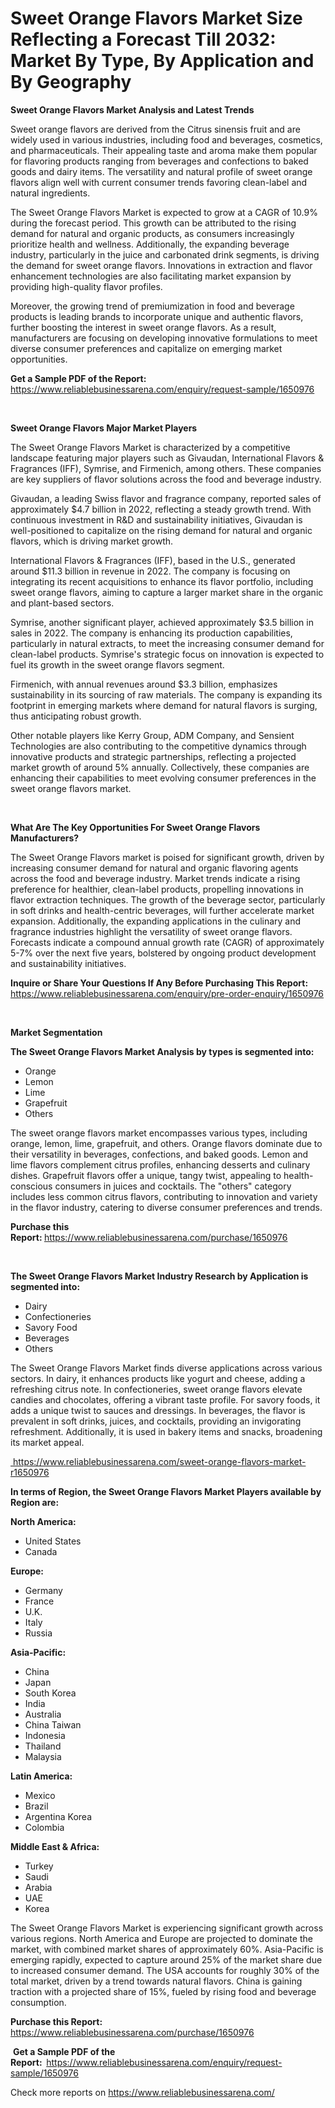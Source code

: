 <p><h1>Sweet Orange Flavors Market Size Reflecting a Forecast Till 2032: Market By Type, By Application and By Geography</h1></p><p><strong>Sweet Orange Flavors Market Analysis and Latest Trends</strong></p>
<p><p>Sweet orange flavors are derived from the Citrus sinensis fruit and are widely used in various industries, including food and beverages, cosmetics, and pharmaceuticals. Their appealing taste and aroma make them popular for flavoring products ranging from beverages and confections to baked goods and dairy items. The versatility and natural profile of sweet orange flavors align well with current consumer trends favoring clean-label and natural ingredients.</p><p>The Sweet Orange Flavors Market is expected to grow at a CAGR of 10.9% during the forecast period. This growth can be attributed to the rising demand for natural and organic products, as consumers increasingly prioritize health and wellness. Additionally, the expanding beverage industry, particularly in the juice and carbonated drink segments, is driving the demand for sweet orange flavors. Innovations in extraction and flavor enhancement technologies are also facilitating market expansion by providing high-quality flavor profiles. </p><p>Moreover, the growing trend of premiumization in food and beverage products is leading brands to incorporate unique and authentic flavors, further boosting the interest in sweet orange flavors. As a result, manufacturers are focusing on developing innovative formulations to meet diverse consumer preferences and capitalize on emerging market opportunities.</p></p>
<p><strong>Get a Sample PDF of the Report:&nbsp;</strong> <a href="https://www.reliablebusinessarena.com/enquiry/request-sample/1650976?utm_campaign=3115&utm_medium=2&utm_source=Github&utm_content=ia&utm_term=23032025&utm_id=sweet-orange-flavors">https://www.reliablebusinessarena.com/enquiry/request-sample/1650976</a></p>
<p>&nbsp;</p>
<p><strong>Sweet Orange Flavors Major Market Players</strong></p>
<p><p>The Sweet Orange Flavors Market is characterized by a competitive landscape featuring major players such as Givaudan, International Flavors & Fragrances (IFF), Symrise, and Firmenich, among others. These companies are key suppliers of flavor solutions across the food and beverage industry.</p><p>Givaudan, a leading Swiss flavor and fragrance company, reported sales of approximately $4.7 billion in 2022, reflecting a steady growth trend. With continuous investment in R&D and sustainability initiatives, Givaudan is well-positioned to capitalize on the rising demand for natural and organic flavors, which is driving market growth.</p><p>International Flavors & Fragrances (IFF), based in the U.S., generated around $11.3 billion in revenue in 2022. The company is focusing on integrating its recent acquisitions to enhance its flavor portfolio, including sweet orange flavors, aiming to capture a larger market share in the organic and plant-based sectors.</p><p>Symrise, another significant player, achieved approximately $3.5 billion in sales in 2022. The company is enhancing its production capabilities, particularly in natural extracts, to meet the increasing consumer demand for clean-label products. Symrise's strategic focus on innovation is expected to fuel its growth in the sweet orange flavors segment.</p><p>Firmenich, with annual revenues around $3.3 billion, emphasizes sustainability in its sourcing of raw materials. The company is expanding its footprint in emerging markets where demand for natural flavors is surging, thus anticipating robust growth.</p><p>Other notable players like Kerry Group, ADM Company, and Sensient Technologies are also contributing to the competitive dynamics through innovative products and strategic partnerships, reflecting a projected market growth of around 5% annually. Collectively, these companies are enhancing their capabilities to meet evolving consumer preferences in the sweet orange flavors market.</p></p>
<p>&nbsp;</p>
<p><strong>What Are The Key Opportunities For Sweet Orange Flavors Manufacturers?</strong></p>
<p><p>The Sweet Orange Flavors market is poised for significant growth, driven by increasing consumer demand for natural and organic flavoring agents across the food and beverage industry. Market trends indicate a rising preference for healthier, clean-label products, propelling innovations in flavor extraction techniques. The growth of the beverage sector, particularly in soft drinks and health-centric beverages, will further accelerate market expansion. Additionally, the expanding applications in the culinary and fragrance industries highlight the versatility of sweet orange flavors. Forecasts indicate a compound annual growth rate (CAGR) of approximately 5-7% over the next five years, bolstered by ongoing product development and sustainability initiatives.</p></p>
<p><strong>Inquire or Share Your Questions If Any Before Purchasing This Report:</strong> <a href="https://www.reliablebusinessarena.com/enquiry/pre-order-enquiry/1650976?utm_campaign=3115&utm_medium=2&utm_source=Github&utm_content=ia&utm_term=23032025&utm_id=sweet-orange-flavors">https://www.reliablebusinessarena.com/enquiry/pre-order-enquiry/1650976</a></p>
<p>&nbsp;</p>
<p><strong>Market Segmentation</strong></p>
<p><strong>The Sweet Orange Flavors Market Analysis by types is segmented into:</strong></p>
<p><ul><li>Orange</li><li>Lemon</li><li>Lime</li><li>Grapefruit</li><li>Others</li></ul></p>
<p><p>The sweet orange flavors market encompasses various types, including orange, lemon, lime, grapefruit, and others. Orange flavors dominate due to their versatility in beverages, confections, and baked goods. Lemon and lime flavors complement citrus profiles, enhancing desserts and culinary dishes. Grapefruit flavors offer a unique, tangy twist, appealing to health-conscious consumers in juices and cocktails. The "others" category includes less common citrus flavors, contributing to innovation and variety in the flavor industry, catering to diverse consumer preferences and trends.</p></p>
<p><strong>Purchase this Report:&nbsp;</strong><a href="https://www.reliablebusinessarena.com/purchase/1650976?utm_campaign=3115&utm_medium=2&utm_source=Github&utm_content=ia&utm_term=23032025&utm_id=sweet-orange-flavors">https://www.reliablebusinessarena.com/purchase/1650976</a></p>
<p>&nbsp;</p>
<p><strong>The Sweet Orange Flavors Market Industry Research by Application is segmented into:</strong></p>
<p><ul><li>Dairy</li><li>Confectioneries</li><li>Savory Food</li><li>Beverages</li><li>Others</li></ul></p>
<p><p>The Sweet Orange Flavors Market finds diverse applications across various sectors. In dairy, it enhances products like yogurt and cheese, adding a refreshing citrus note. In confectioneries, sweet orange flavors elevate candies and chocolates, offering a vibrant taste profile. For savory foods, it adds a unique twist to sauces and dressings. In beverages, the flavor is prevalent in soft drinks, juices, and cocktails, providing an invigorating refreshment. Additionally, it is used in bakery items and snacks, broadening its market appeal.</p></p>
<p><a href="https://www.reliablebusinessarena.com/sweet-orange-flavors-market-r1650976?utm_campaign=3115&utm_medium=2&utm_source=Github&utm_content=ia&utm_term=23032025&utm_id=sweet-orange-flavors">&nbsp;https://www.reliablebusinessarena.com/sweet-orange-flavors-market-r1650976</a></p>
<p><strong>In terms of Region, the Sweet Orange Flavors Market Players available by Region are:</strong></p>
<p>
    <p> <strong> North America: </strong>
        <ul>
            <li>United States</li>
            <li>Canada</li>
        </ul>
        </p> 
    <p> <strong> Europe: </strong>
        <ul>
            <li>Germany</li>
            <li>France</li>
            <li>U.K.</li>
            <li>Italy</li>
            <li>Russia</li>
        </ul>
        </p> 
    <p> <strong> Asia-Pacific: </strong>
        <ul>
            <li>China</li>
            <li>Japan</li>
            <li>South Korea</li>
            <li>India</li>
            <li>Australia</li>
            <li>China Taiwan</li>
            <li>Indonesia</li>
            <li>Thailand</li>
            <li>Malaysia</li>
        </ul>
        </p> 
    <p> <strong> Latin America: </strong>
        <ul>
            <li>Mexico</li>
            <li>Brazil</li>
            <li>Argentina Korea</li>
            <li>Colombia</li>
        </ul>
        </p> 
    <p> <strong> Middle East & Africa: </strong>
        <ul>
            <li>Turkey</li>
            <li>Saudi</li>
            <li>Arabia</li>
            <li>UAE</li>
            <li>Korea</li>
        </ul>
    </p>
    </p>
<p><p>The Sweet Orange Flavors Market is experiencing significant growth across various regions. North America and Europe are projected to dominate the market, with combined market shares of approximately 60%. Asia-Pacific is emerging rapidly, expected to capture around 25% of the market share due to increased consumer demand. The USA accounts for roughly 30% of the total market, driven by a trend towards natural flavors. China is gaining traction with a projected share of 15%, fueled by rising food and beverage consumption.</p></p>
<p><strong>Purchase this Report: </strong><a href="https://www.reliablebusinessarena.com/purchase/1650976?utm_campaign=3115&utm_medium=2&utm_source=Github&utm_content=ia&utm_term=23032025&utm_id=sweet-orange-flavors">https://www.reliablebusinessarena.com/purchase/1650976</a></p>
<p>&nbsp;<strong>Get a Sample PDF of the Report:&nbsp;&nbsp;</strong><a href="https://www.reliablebusinessarena.com/enquiry/request-sample/1650976?utm_campaign=3115&utm_medium=2&utm_source=Github&utm_content=ia&utm_term=23032025&utm_id=sweet-orange-flavors">https://www.reliablebusinessarena.com/enquiry/request-sample/1650976</a></p>
<p><strong></strong></p>
<p>Check more reports on <a href="https://www.reliablebusinessarena.com/?utm_campaign=3115&utm_medium=2&utm_source=Github&utm_content=ia&utm_term=23032025&utm_id=sweet-orange-flavors">https://www.reliablebusinessarena.com/</a></p>